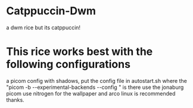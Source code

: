 # Catppuccin-Dwm
a dwm rice but its catppuccin!
# This rice works best with the following configurations
a picom config with shadows, put the config file in autostart.sh where the "picom -b --experimental-backends --config <pathtoyourconfig>" is there
use the jonaburg picom
use nitrogen for the wallpaper
and arco linux is recommended
thanks.
